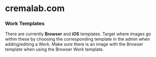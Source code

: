 cremalab.com
============

### Work Templates

There are currently **Browser** and **iOS** templates. Target where images go within these by choosing the corresponding template in the admin when adding/editing a Work. Make sure there is an image with the Browser template when using the Browser Work template.